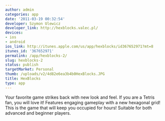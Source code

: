 ```yaml
---
author: admin
categories: app
date: '2011-03-19 00:32:54'
developer: Szymon Ulewicz
developer_link: http://hexblocks.valec.pl/
devices: 
- ios
- android
ios_link: http://itunes.apple.com/us/app/hexblocks/id367652971?mt=8
itunes_id: '367652971'
permalink: /app/hexblocks-2/
slug: hexblocks-2
status: publish
targetMarket: Personal
thumb: /uploads/v2/4d82e6ea3b4b0HexBlocks.JPG
title: HexBlocks
type: app
---
```


Your favorite game strikes back with new look and feel. If you are a Tetris fan, you will love it! Features engaging gameplay with a new hexagonal grid! This is the game that will keep you occupied for hours! Suitable for both advanced and beginner players.